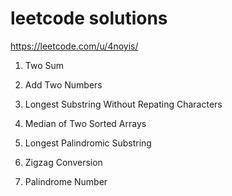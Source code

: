 # leetcode solutions

https://leetcode.com/u/4noyis/

1. Two Sum 
2. Add Two Numbers
3. Longest Substring Without Repating Characters
4. Median of Two Sorted Arrays
5. Longest Palindromic Substring
6. Zigzag Conversion

9. Palindrome Number